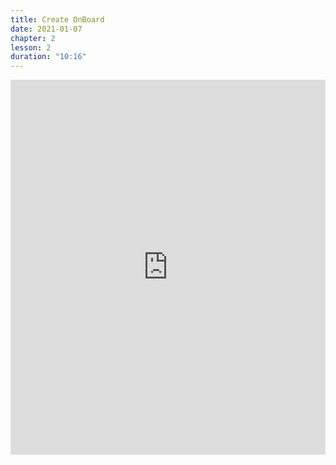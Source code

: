 ```yaml
---
title: Create OnBoard
date: 2021-01-07
chapter: 2
lesson: 2
duration: "10:16"
---
```


<iframe width="100%" height="600" src="https://www.youtube.com/embed/Eul6EVWNNYQ" title="YouTube video player" frameborder="0" allow="accelerometer; autoplay; clipboard-write; encrypted-media; gyroscope; picture-in-picture" allowfullscreen></iframe>